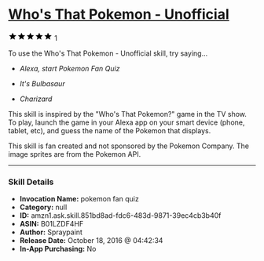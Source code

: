 # [Who's That Pokemon - Unofficial](http://alexa.amazon.com/#skills/amzn1.ask.skill.851bd8ad-fdc6-483d-9871-39ec4cb3b40f)
![5 stars](../../images/ic_star_black_18dp_1x.png)![5 stars](../../images/ic_star_black_18dp_1x.png)![5 stars](../../images/ic_star_black_18dp_1x.png)![5 stars](../../images/ic_star_black_18dp_1x.png)![5 stars](../../images/ic_star_black_18dp_1x.png) 1

To use the Who's That Pokemon - Unofficial skill, try saying...

* *Alexa, start Pokemon Fan Quiz*

* *It's Bulbasaur*

* *Charizard*

This skill is inspired by the "Who's That Pokemon?" game in the TV show. To play, launch the game in your Alexa app on your smart device (phone, tablet, etc), and guess the name of the Pokemon that displays. 

This skill is fan created and not sponsored by the Pokemon Company. The image sprites are from the Pokemon API.

***

### Skill Details

* **Invocation Name:** pokemon fan quiz
* **Category:** null
* **ID:** amzn1.ask.skill.851bd8ad-fdc6-483d-9871-39ec4cb3b40f
* **ASIN:** B01LZDF4HF
* **Author:** Spraypaint
* **Release Date:** October 18, 2016 @ 04:42:34
* **In-App Purchasing:** No
